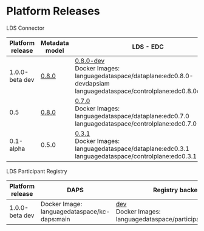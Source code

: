 # Platform Releases 

LDS Connector

| Platform release  | Metadata model    | LDS - EDC        | LDS - Proxy  | LDS Connector UI      | LDS - Proxy ElasticSearch  | LDS - EDC - Connector Postgresql    |  In Connector IAM | Installation  scripts        |  Active deployment    |
| ----------------- | ----------------- | ---------------- |------------- | ------------- | -------------------------- | ------------------------- |  ---------------- | ---------------------------- | ---------------------- | 
| 1.0.0-beta dev <br>        | [0.8.0](https://github.com/LanguageDataSpace/lds-model/releases/tag/v0.8.0) | [0.8.0-dev](https://github.com/LanguageDataSpace/lds-edc/tree/edc0.8.0-dev) <br> Docker Images: languagedataspace/dataplane:edc0.8.0-devdapsiam languagedataspace/controlplane:edc0.8.0dapsiam | [0.8.0-dev](https://github.com/LanguageDataSpace/lds-proxy-backend/tree/0.8.0-dev) <br> Docker Image: languagedataspace/edcproxy:0.8.0-dev <br> | [dev](https://github.com/LanguageDataSpace/lds-edc-ui/tree/dev) <br> Docker Image: languagedataspace/lds-ui:dev | 8.10.2 <br> Docker Image: elasticsearch:8.10.2 <br>| 15.0.0 <br> Docker Image: bitnami/postgresql:15.0.0 |  Docker Image: languagedataspace/lds-iam:60110 | [0.8.0](https://github.com/LanguageDataSpace/Deployment/tree/0.8.0) | http://ldssetupdev.ilsp.gr/cui1/, http://ldssetupdev.ilsp.gr/cui2/, http://ldssetupdev.ilsp.gr/cui3/|
| 0.5 <br>        | [0.8.0](https://github.com/LanguageDataSpace/lds-model/releases/tag/v0.8.0) | [0.7.0](https://github.com/LanguageDataSpace/lds-edc/tree/edc0.7.0) <br> Docker Images: languagedataspace/dataplane:edc0.7.0 languagedataspace/controlplane:edc0.7.0 | [0.7.0](https://github.com/LanguageDataSpace/lds-proxy-backend/tree/0.7.0) <br> Docker Image: languagedataspace/edcproxy:0.7.0 <br> | [0.7.0](https://github.com/LanguageDataSpace/lds-edc-ui/tree/0.7.0) <br> Docker Image: languagedataspace/lds-ui:0.7.0 | 8.10.2 <br> Docker Image: elasticsearch:8.10.2 <br>| 15.0.0 <br> Docker Image: bitnami/postgresql:15.0.0  | No | [0.7.0](https://github.com/LanguageDataSpace/Deployment/tree/0.7.0) | N/A |
| 0.1-alpha <br>        | 0.5.0 | [0.3.1](https://github.com/LanguageDataSpace/lds-edc/tree/edc0.3.1) <br> Docker Images: languagedataspace/dataplane:edc0.3.1 languagedataspace/controlplane:edc0.3.1 | [0.3.1](https://github.com/LanguageDataSpace/lds-proxy-backend/tree/0.3.1) <br> Docker Image: languagedataspace/edcproxy:0.3.1 <br> | [0.3.1patch](https://github.com/LanguageDataSpace/lds-edc-ui/tree/0.3.1patch) <br> Docker Image: languagedataspace/lds-ui:0.3.1patch | 8.10.2 <br> Docker Image: elasticsearch:8.10.2 <br>| 15.0.0 <br> Docker Image: bitnami/postgresql:15.0.0 | No | [0.3.1](https://github.com/LanguageDataSpace/Deployment/tree/0.3.1) | N/A |

LDS Participant Registry

| Platform release     |       DAPS                                     |  Registry backend        | Registry UI  |   Installation  scripts                                                  |      Active deployment            |
| -------------------- | ---------------------------------------------- | ------------------------ |------------- |  ----------------------------------------------------------------------  | ---------------------------------- |
| 1.0.0-beta dev <br>  |   Docker Image: languagedataspace/kc-daps:main |   [dev](https://github.com/LanguageDataSpace/lds_participant_registry/tree/dev)     <br> Docker Images: languagedataspace/participant_registry:dev                   |              |   https://github.com/LanguageDataSpace/DeploymentCentral/tree/0.8.0      |  http://ldssetupdev.ilsp.gr/     |        







